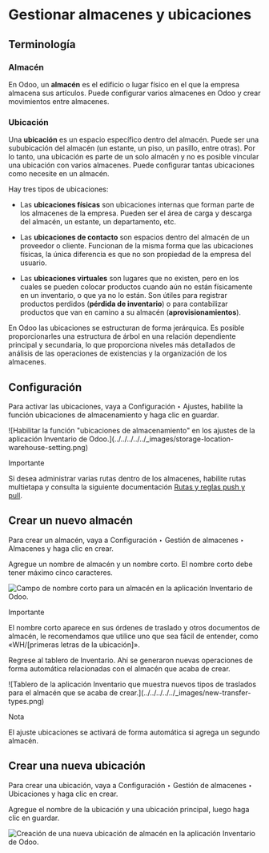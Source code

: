 # Gestionar almacenes y ubicaciones

## Terminología

### Almacén

En Odoo, un **almacén** es el edificio o lugar físico en el que la empresa
almacena sus artículos. Puede configurar varios almacenes en Odoo y crear
movimientos entre almacenes.

### Ubicación

Una **ubicación** es un espacio específico dentro del almacén. Puede ser una
sububicación del almacén (un estante, un piso, un pasillo, entre otras). Por
lo tanto, una ubicación es parte de un solo almacén y no es posible vincular
una ubicación con varios almacenes. Puede configurar tantas ubicaciones como
necesite en un almacén.

Hay tres tipos de ubicaciones:

  * Las **ubicaciones físicas** son ubicaciones internas que forman parte de los almacenes de la empresa. Pueden ser el área de carga y descarga del almacén, un estante, un departamento, etc.

  * Las **ubicaciones de contacto** son espacios dentro del almacén de un proveedor o cliente. Funcionan de la misma forma que las ubicaciones físicas, la única diferencia es que no son propiedad de la empresa del usuario.

  * Las **ubicaciones virtuales** son lugares que no existen, pero en los cuales se pueden colocar productos cuando aún no están físicamente en un inventario, o que ya no lo están. Son útiles para registrar productos perdidos (**pérdida de inventario**) o para contabilizar productos que van en camino a su almacén (**aprovisionamientos**).

En Odoo las ubicaciones se estructuran de forma jerárquica. Es posible
proporcionarles una estructura de árbol en una relación dependiente principal
y secundaria, lo que proporciona niveles más detallados de análisis de las
operaciones de existencias y la organización de los almacenes.

## Configuración

Para activar las ubicaciones, vaya a Configuración ‣ Ajustes, habilite la
función ubicaciones de almacenamiento y haga clic en guardar.

![Habilitar la función "ubicaciones de almacenamiento" en los ajustes de la
aplicación Inventario de Odoo.](../../../../../_images/storage-location-
warehouse-setting.png)

Importante

Si desea administrar varias rutas dentro de los almacenes, habilite rutas
multietapa y consulta la siguiente documentación [Rutas y reglas push y
pull](use_routes.html).

## Crear un nuevo almacén

Para crear un almacén, vaya a Configuración ‣ Gestión de almacenes ‣ Almacenes
y haga clic en crear.

Agregue un nombre de almacén y un nombre corto. El nombre corto debe tener
máximo cinco caracteres.

![Campo de nombre corto para un almacén en la aplicación Inventario de
Odoo.](../../../../../_images/create-new-warehouse.png)

Importante

El nombre corto aparece en sus órdenes de traslado y otros documentos de
almacén, le recomendamos que utilice uno que sea fácil de entender, como
«WH/[primeras letras de la ubicación]».

Regrese al tablero de Inventario. Ahí se generaron nuevas operaciones de forma
automática relacionadas con el almacén que acaba de crear.

![Tablero de la aplicación Inventario que muestra nuevos tipos de traslados
para el almacén que se acaba de crear.](../../../../../_images/new-transfer-
types.png)

Nota

El ajuste ubicaciones se activará de forma automática si agrega un segundo
almacén.

## Crear una nueva ubicación

Para crear una ubicación, vaya a Configuración ‣ Gestión de almacenes ‣
Ubicaciones y haga clic en crear.

Agregue el nombre de la ubicación y una ubicación principal, luego haga clic
en guardar.

![Creación de una nueva ubicación de almacén en la aplicación Inventario de
Odoo.](../../../../../_images/create-new-location.png)

